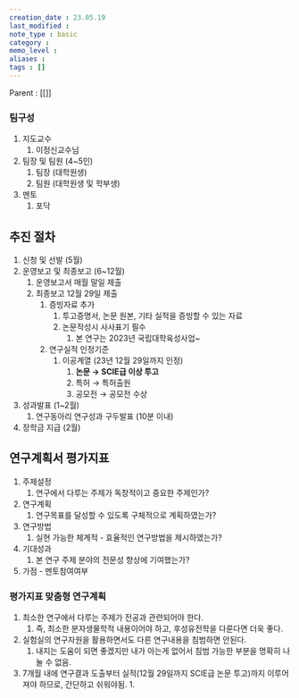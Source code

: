 ```yaml
---
creation_date : 23.05.19
last_modified :
note_type : basic
category :
memo_level :
aliases : 
tags : []
---
```


Parent : [[]]

### 팀구성
1. 지도교수
	1. 이정신교수님
2. 팀장 및 팀원 (4~5인)
	1. 팀장 (대학원생)
	2. 팀원 (대학원생 및 학부생)
3. 멘토
	1. 포닥

## 추진 절차
1. 신청 및 선발 (5월)
2. 운영보고 및 최종보고 (6~12월)
	1. 운영보고서 매월 말일 제출
	2. 최종보고 12월 29일 제출
		1. 증빙자료 추가
			1. 투고증명서, 논문 원본, 기타 실적을 증빙할 수 있는 자료
			2. 논문작성시 사사표기 필수
				1. 본 연구는 2023년 국립대학육성사업~
		2. 연구실적 인정기준
			1. 이공계열 (23년 12월 29일까지 인정)
				1. **논문 → SCIE급 이상 투고**
				2. 특허 → 특허출원
				3. 공모전 → 공모전 수상
3. 성과발표 (1~2월)
	1. 연구동아리 연구성과 구두발표 (10분 이내)
4. 장학금 지급 (2월)

## 연구계획서 평가지표
1. 주제설정
	1. 연구에서 다루는 주제가 독창적이고 중요한 주제인가?
2. 연구계획
	1. 연구목표를 달성할 수 있도록 구체적으로 계획하였는가?
3. 연구방법
	1. 실현 가능한 체계적 - 효율적인 연구방법을 제시하였는가?
4. 기대성과
	1. 본 연구 주제 분야의 전문성 향상에 기여했는가?
5. 가점 - 멘토참여여부

### 평가지표 맞춤형 연구계획

1. 최소한 연구에서 다루는 주제가 전공과 관련되어야 한다.
	1. 즉, 최소한 분자생물학적 내용이어야 하고, 후성유전학을 다룬다면 더욱 좋다.
2. 실험실의 연구자원을 활용하면서도 다른 연구내용을 침범하면 안된다.
	1. 내지는 도움이 되면 좋겠지만 내가 아는게 없어서 침범 가능한 부분을 명확히 나눌 수 없음.
3. 7개월 내에 연구결과 도출부터 실적(12월 29일까지 SCIE급 논문 투고)까지 이루어져야 하므로, 간단하고 쉬워야됨.
	1.  